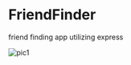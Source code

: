# FriendFinder
friend finding app utilizing express

![pic1](https://raw.github.com/TomSmaj/FriendFinder/master/pics/Screenshot1.png)
